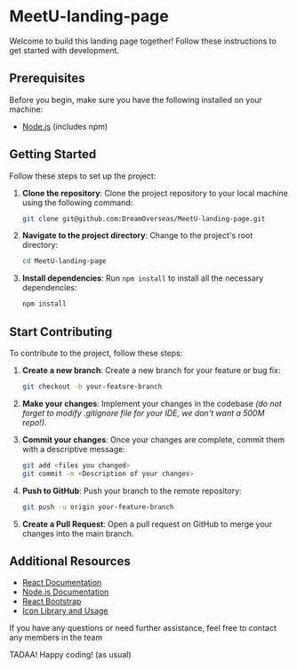 # MeetU-landing-page

Welcome to build this landing page together! Follow these instructions to get started with development.

## Prerequisites

Before you begin, make sure you have the following installed on your machine:

- [Node.js](https://nodejs.org/) (includes npm)

## Getting Started

Follow these steps to set up the project:

1. **Clone the repository**: Clone the project repository to your local machine using the following command:
   ```bash
   git clone git@github.com:DreamOverseas/MeetU-landing-page.git
   ```

2. **Navigate to the project directory**: Change to the project's root directory:
   ```bash
   cd MeetU-landing-page
   ```

3. **Install dependencies**: Run `npm install` to install all the necessary dependencies:
   ```bash
   npm install
   ```

## Start Contributing

To contribute to the project, follow these steps:

1. **Create a new branch**: Create a new branch for your feature or bug fix:
   ```bash
   git checkout -b your-feature-branch
   ```

2. **Make your changes**: Implement your changes in the codebase _(do not forget to modify .gitignore file for your IDE, we don't want a 500M repo!)_.

3. **Commit your changes**: Once your changes are complete, commit them with a descriptive message:
   ```bash
   git add <files you changed>
   git commit -m <Description of your changes>
   ```

4. **Push to GitHub**: Push your branch to the remote repository:
   ```bash
   git push -u origin your-feature-branch
   ```

5. **Create a Pull Request**: Open a pull request on GitHub to merge your changes into the main branch.

## Additional Resources

- [React Documentation](https://reactjs.org/docs/getting-started.html)
- [Node.js Documentation](https://nodejs.org/en/docs/)
- [React Bootstrap](https://create-react-app.dev/docs/getting-started)
- [Icon Library and Usage](https://icons.getbootstrap.com/)

If you have any questions or need further assistance, feel free to contact any members in the team

TADAA! Happy coding! (as usual)
